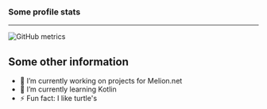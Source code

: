 ### Some profile stats
---
![GitHub metrics](https://metrics.lecoq.io/zFlxw?languages=1&followup=1&config.timezone=Europe%2FBerlin)


## Some other information

- 🔭 I’m currently working on projects for Melion.net
- 🌱 I’m currently learning Kotlin
- ⚡ Fun fact: I like turtle's

<!--
**zFlxw/zFlxw** is a ✨ _special_ ✨ repository because its `README.md` (this file) appears on your GitHub profile.

Here are some ideas to get you started:

- 🔭 I’m currently working on ...
- 🌱 I’m currently learning ...
- 👯 I’m looking to collaborate on ...
- 🤔 I’m looking for help with ...
- 💬 Ask me about ...
- 📫 How to reach me: ...
- 😄 Pronouns: ...
- ⚡ Fun fact: ...
-->

